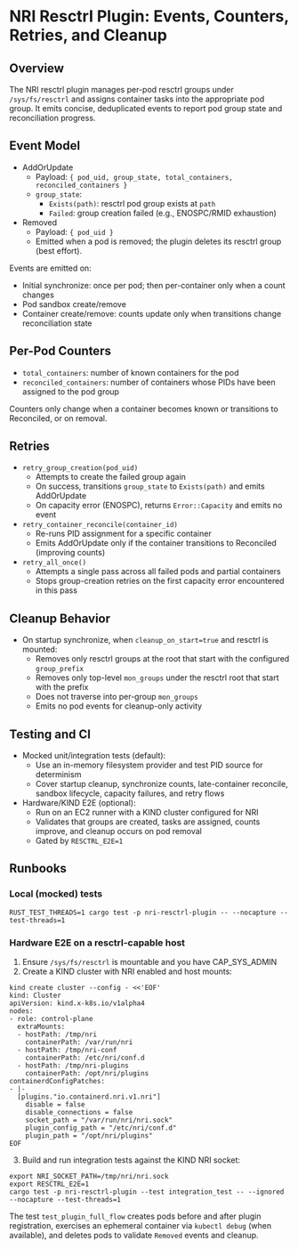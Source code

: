 # NRI Resctrl Plugin: Events, Counters, Retries, and Cleanup

## Overview

The NRI resctrl plugin manages per-pod resctrl groups under `/sys/fs/resctrl` and assigns container tasks into the appropriate pod group. It emits concise, deduplicated events to report pod group state and reconciliation progress.

## Event Model

- AddOrUpdate
  - Payload: `{ pod_uid, group_state, total_containers, reconciled_containers }`
  - `group_state`:
    - `Exists(path)`: resctrl pod group exists at `path`
    - `Failed`: group creation failed (e.g., ENOSPC/RMID exhaustion)
- Removed
  - Payload: `{ pod_uid }`
  - Emitted when a pod is removed; the plugin deletes its resctrl group (best effort).

Events are emitted on:
- Initial synchronize: once per pod; then per-container only when a count changes
- Pod sandbox create/remove
- Container create/remove: counts update only when transitions change reconciliation state

## Per-Pod Counters

- `total_containers`: number of known containers for the pod
- `reconciled_containers`: number of containers whose PIDs have been assigned to the pod group

Counters only change when a container becomes known or transitions to Reconciled, or on removal.

## Retries

- `retry_group_creation(pod_uid)`
  - Attempts to create the failed group again
  - On success, transitions `group_state` to `Exists(path)` and emits AddOrUpdate
  - On capacity error (ENOSPC), returns `Error::Capacity` and emits no event
- `retry_container_reconcile(container_id)`
  - Re-runs PID assignment for a specific container
  - Emits AddOrUpdate only if the container transitions to Reconciled (improving counts)
- `retry_all_once()`
  - Attempts a single pass across all failed pods and partial containers
  - Stops group-creation retries on the first capacity error encountered in this pass

## Cleanup Behavior

- On startup synchronize, when `cleanup_on_start=true` and resctrl is mounted:
  - Removes only resctrl groups at the root that start with the configured `group_prefix`
  - Removes only top-level `mon_groups` under the resctrl root that start with the prefix
  - Does not traverse into per-group `mon_groups`
  - Emits no pod events for cleanup-only activity

## Testing and CI

- Mocked unit/integration tests (default):
  - Use an in-memory filesystem provider and test PID source for determinism
  - Cover startup cleanup, synchronize counts, late-container reconcile, sandbox lifecycle, capacity failures, and retry flows
- Hardware/KIND E2E (optional):
  - Run on an EC2 runner with a KIND cluster configured for NRI
  - Validates that groups are created, tasks are assigned, counts improve, and cleanup occurs on pod removal
  - Gated by `RESCTRL_E2E=1`

## Runbooks

### Local (mocked) tests

```
RUST_TEST_THREADS=1 cargo test -p nri-resctrl-plugin -- --nocapture --test-threads=1
```

### Hardware E2E on a resctrl-capable host

1) Ensure `/sys/fs/resctrl` is mountable and you have CAP_SYS_ADMIN
2) Create a KIND cluster with NRI enabled and host mounts:

```
kind create cluster --config - <<'EOF'
kind: Cluster
apiVersion: kind.x-k8s.io/v1alpha4
nodes:
- role: control-plane
  extraMounts:
  - hostPath: /tmp/nri
    containerPath: /var/run/nri
  - hostPath: /tmp/nri-conf
    containerPath: /etc/nri/conf.d
  - hostPath: /tmp/nri-plugins
    containerPath: /opt/nri/plugins
containerdConfigPatches:
- |-
  [plugins."io.containerd.nri.v1.nri"]
    disable = false
    disable_connections = false
    socket_path = "/var/run/nri/nri.sock"
    plugin_config_path = "/etc/nri/conf.d"
    plugin_path = "/opt/nri/plugins"
EOF
```

3) Build and run integration tests against the KIND NRI socket:

```
export NRI_SOCKET_PATH=/tmp/nri/nri.sock
export RESCTRL_E2E=1
cargo test -p nri-resctrl-plugin --test integration_test -- --ignored --nocapture --test-threads=1
```

The test `test_plugin_full_flow` creates pods before and after plugin registration, exercises an ephemeral container via `kubectl debug` (when available), and deletes pods to validate `Removed` events and cleanup.

